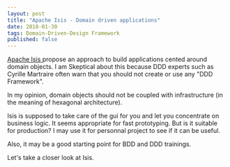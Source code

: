 ```yaml
---
layout: post
title: "Apache Isis - Domain driven applications"
date: 2018-01-30
tags: Domain-Driven-Design Framework
published: false
---
```


[Apache Isis ](https://isis.apache.org/index.html) propose an approach to build applications cented around domain objects. I am
Skeptical about this because DDD experts such as Cyrille Martraire often warn that you should not create or use any "DDD Framework".

In my opinion, domain objects should not be coupled with infrastructure (in the meaning of hexagonal architecture).

Isis is supposed to take care of the gui for you and let you concentrate on business logic. It seems appropriate for fast prototyping. But is it suitable for production? I may use it for personnal project to see if it can be useful.

Also, it may be a good starting point for BDD and DDD trainings.

Let's take a closer look at Isis.